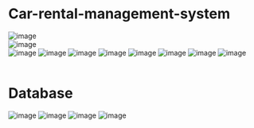 # Car-rental-management-system
![image](https://user-images.githubusercontent.com/50575195/86823072-03dcd980-c0aa-11ea-8a94-f2a112508465.png) <br />
![image](https://user-images.githubusercontent.com/50575195/86823168-22db6b80-c0aa-11ea-8233-0ae7a535611c.png)<br />
![image](https://user-images.githubusercontent.com/50575195/86823213-338be180-c0aa-11ea-9c91-5da3733ed96f.png)
![image](https://user-images.githubusercontent.com/50575195/86823289-4b636580-c0aa-11ea-8cd4-21956d308a96.png)
![image](https://user-images.githubusercontent.com/50575195/86823468-82d21200-c0aa-11ea-9d22-459896e0c44d.png)
![image](https://user-images.githubusercontent.com/50575195/86823587-a2693a80-c0aa-11ea-8676-9783f8ed9c0e.png)
![image](https://user-images.githubusercontent.com/50575195/86823656-c0cf3600-c0aa-11ea-8666-ddbdf11eff17.png)
![image](https://user-images.githubusercontent.com/50575195/86823821-f3792e80-c0aa-11ea-8fe6-1f2af8b7c093.png)
![image](https://user-images.githubusercontent.com/50575195/86823947-1e638280-c0ab-11ea-83c2-f5009b0a281d.png)
![image](https://user-images.githubusercontent.com/50575195/86824041-3c30e780-c0ab-11ea-929f-07552a532bd2.png)
<br />
<br />
# Database
![image](https://user-images.githubusercontent.com/50575195/86824846-515a4600-c0ac-11ea-87d0-548071decfdf.png)
![image](https://user-images.githubusercontent.com/50575195/86824937-6c2cba80-c0ac-11ea-8750-d2095844f337.png)
![image](https://user-images.githubusercontent.com/50575195/86824993-7f3f8a80-c0ac-11ea-8a5b-7a7e3cecc8d6.png)
![image](https://user-images.githubusercontent.com/50575195/86825057-90889700-c0ac-11ea-9a93-d3b5f3510fde.png)
